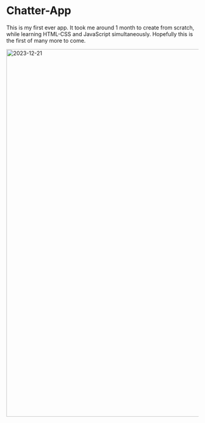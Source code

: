 
# Chatter-App
This is my first ever app. 
It took me around 1 month to create from scratch, while learning HTML-CSS and JavaScript simultaneously.
Hopefully this is the first of many more to come.

<img width="962" alt="2023-12-21" src="https://github.com/YasinzHyper/Chatter-App/assets/113431400/b92bb957-0e89-4d36-8a64-fee82ae1968b">
